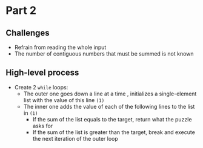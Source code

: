 # Part 2
## Challenges
- Refrain from reading the whole input
- The number of contiguous numbers that must be summed is not known
## High-level process
- Create 2 `while` loops:
    - The outer one goes down a line at a time , initializes a single-element list with the value of this line `(1)`
    - The inner one adds the value of each of the following lines to the list in `(1)`
        - If the sum of the list equals to the target, return what the puzzle asks for
        - If the sum of the list is greater than the target, break and execute the next iteration of the outer loop